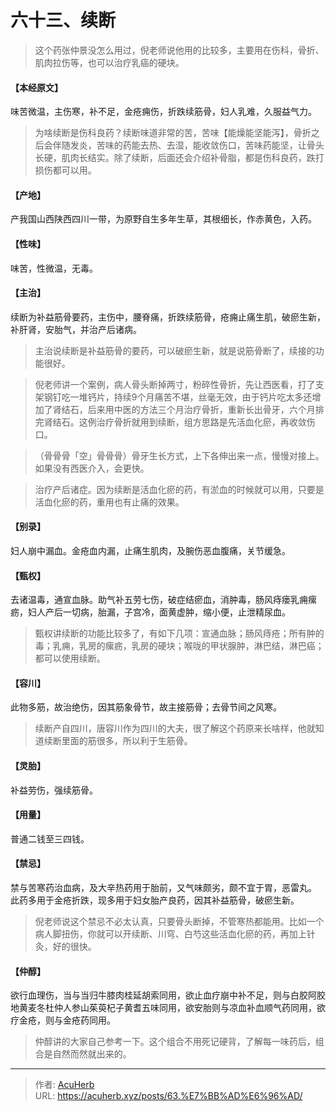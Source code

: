 # 六十三、续断


> 这个药张仲景没怎么用过，倪老师说他用的比较多，主要用在伤科，骨折、肌肉拉伤等，也可以治疗乳癌的硬块。

#### 【本经原文】
味苦微温，主伤寒，补不足，金疮痈伤，折跌续筋骨，妇人乳难，久服益气力。

> 为啥续断是伤科良药？续断味道非常的苦，苦味【能燥能坚能泻】，骨折之后会伴随发炎，苦味的药能去热、去湿，能收敛伤口，苦味药能坚，让骨头长硬，肌肉长结实。除了续断，后面还会介绍补骨脂，都是伤科良药，跌打损伤都可以用。

#### 【产地】
产我国山西陕西四川一带，为原野自生多年生草，其根细长，作赤黄色，入药。
#### 【性味】
味苦，性微温，无毒。
#### 【主治】
续断为补益筋骨要药，主伤中，腰脊痛，折跌续筋骨，疮痈止痛生肌，破瘀生新，补肝肾，安胎气，并治产后诸病。

> 主治说续断是补益筋骨的要药，可以破瘀生新，就是说筋骨断了，续接的功能很好。

> 倪老师讲一个案例，病人骨头断掉两寸，粉碎性骨折，先让西医看，打了支架钢钉吃一堆钙片，持续9个月痛苦不堪，丝毫无效，由于钙片吃太多还增加了肾结石，后来用中医的方法三个月治疗骨折，重新长出骨牙，六个月排完肾结石。这例治疗骨折就用到续断，组方思路是先活血化瘀，再收敛伤口。

>（骨骨骨「空」骨骨骨）骨牙生长方式，上下各伸出来一点，慢慢对接上。如果没有西医介入，会更快。

> 治疗产后诸症。因为续断是活血化瘀的药，有淤血的时候就可以用，只要是活血化瘀的药，重用也有止痛的效果。

#### 【别录】
妇人崩中漏血。金疮血内漏，止痛生肌肉，及腕伤恶血腹痛，关节缓急。
#### 【甄权】
去诸温毒，通宣血脉。助气补五劳七伤，破症结瘀血，消肿毒，肠风痔瘘乳痈瘰疬，妇人产后一切病，胎漏，子宫冷，面黄虚肿，缩小便，止泄精尿血。

> 甄权讲续断的功能比较多了，有如下几项：宣通血脉；肠风痔疮；所有肿的毒；乳痈，乳房的瘰疬，乳房的硬块；喉咙的甲状腺肿，淋巴结，淋巴癌；都可以使用续断。

#### 【容川】
此物多筋，故治绝伤，因其筋象骨节，故主接筋骨；去骨节间之风寒。

> 续断产自四川，唐容川作为四川的大夫，很了解这个药原来长啥样，他就知道续断里面的筋很多，所以利于生筋骨。

#### 【灵胎】
补益劳伤，强续筋骨。
#### 【用量】
普通二钱至三四钱。
#### 【禁忌】
禁与苦寒药治血病，及大辛热药用于胎前，又气味颇劣，颇不宜于胃，恶雷丸。
此药多用于金疮折跌，现多用于妇女胎产良药，因其补益筋骨，破瘀生新。

> 倪老师说这个禁忌不必太认真，只要骨头断掉，不管寒热都能用。比如一个病人脚扭伤，你就可以开续断、川穹、白芍这些活血化瘀的药，再加上针灸，好的很快。

#### 【仲醇】
欲行血理伤，当与当归牛膝肉桂延胡索同用，欲止血疗崩中补不足，则与白胶阿胶地黄麦冬杜仲人参山茱萸杞子黄耆五味同用，欲安胎则与凉血补血顺气药同用，欲疗金疮，则与金疮药同用。

> 仲醇讲的大家自己参考一下。这个组合不用死记硬背，了解每一味药后，组合是自然而然就出来的。

---

> 作者: [AcuHerb](https://acuherb.xyz)  
> URL: https://acuherb.xyz/posts/63.%E7%BB%AD%E6%96%AD/  

